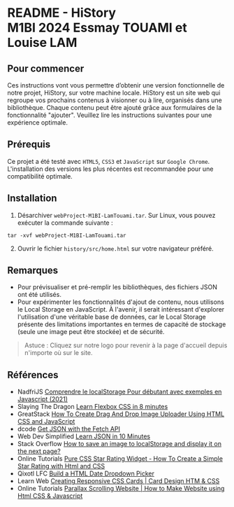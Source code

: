 README - HiStory  
M1BI 2024 Essmay TOUAMI et Louise LAM
==============

## Pour commencer
Ces instructions vont vous permettre d’obtenir une version fonctionnelle de notre projet, HiStory, sur votre machine locale. HiStory est un site web qui regroupe vos prochains contenus à visionner ou à lire, organisés dans une bibliothèque. Chaque contenu peut être ajouté grâce aux formulaires de la fonctionnalité "ajouter". Veuillez lire les instructions suivantes pour une expérience optimale.

## Prérequis
Ce projet a été testé avec `HTML5`, `CSS3` et `JavaScript` sur `Google Chrome`. L'installation des versions les plus récentes est recommandée pour une compatibilité optimale.

## Installation
1. Désarchiver `webProject-M1BI-LamTouami.tar`. Sur Linux, vous pouvez exécuter la commande suivante :
```
tar -xvf webProject-M1BI-LamTouami.tar
```
2. Ouvrir le fichier `history/src/home.html` sur votre navigateur préféré.

## Remarques
- Pour prévisualiser et pré-remplir les bibliothèques, des fichiers JSON ont été utilisés.
- Pour expérimenter les fonctionnalités d'ajout de contenu, nous utilisons le Local Storage en JavaScript. À l'avenir, il serait intéressant d'explorer l'utilisation d'une véritable base de données, car le Local Storage présente des limitations importantes en termes de capacité de stockage (seule une image peut être stockée) et de sécurité.

> Astuce : Cliquez sur notre logo pour revenir à la page d'accueil depuis n'importe où sur le site.

## Références
- NadfriJS <a href="https://www.youtube.com/watch?v=JOik3MMZ_PY">Comprendre le localStorage Pour débutant avec exemples en Javascript (2021)</a>
- Slaying The Dragon <a href="https://www.youtube.com/watch?v=phWxA89Dy94">Learn Flexbox CSS in 8 minutes</a>
- GreatStack <a href="https://www.youtube.com/watch?v=5Fws9daTtIs">How To Create Drag And Drop Image Uploader Using HTML CSS and JavaScript</a>
- dcode <a href="https://www.youtube.com/watch?v=5VCY9yCZnlc">Get JSON with the Fetch API</a>
- Web Dev Simplified <a href="https://www.youtube.com/watch?v=iiADhChRriM">Learn JSON in 10 Minutes</a>
- Stack Overflow <a href="https://stackoverflow.com/questions/19183180/how-to-save-an-image-to-localstorage-and-display-it-on-the-next-page">How to save an image to localStorage and display it on the next page?</a>
- Online Tutorials <a href="https://www.youtube.com/watch?v=Ep78KjstQuw">Pure CSS Star Rating Widget - How To Create a Simple Star Rating with Html and CSS</a>
- Qixotl LFC <a href="https://www.youtube.com/watch?v=IPGbM6HgWEA&t=167s">Build a HTML Date Dropdown Picker</a>
- Learn Web <a href="https://www.youtube.com/watch?v=9FNNkzPBFcE&t=180s">Creating Responsive CSS Cards | Card Design HTM & CSS</a>
- Online Tutorials <a href="https://www.youtube.com/watch?v=1wfeqDyMUx4&t=1032s">Parallax Scrolling Website | How to Make Website using Html CSS & Javascript</a>

